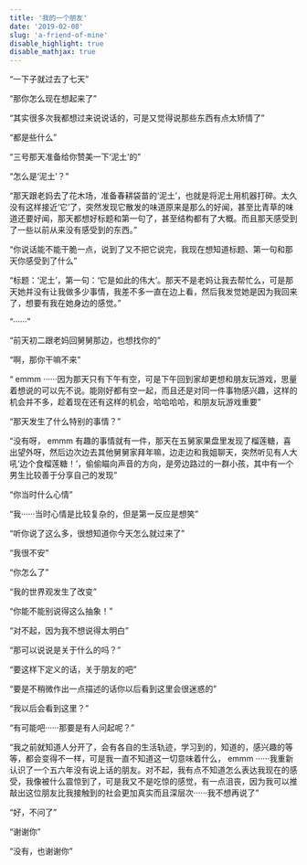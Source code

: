 ```yaml
---
title: '我的一个朋友'
date: '2019-02-08'
slug: 'a-friend-of-mine'
disable_highlight: true
disable_mathjax: true
---
```


“一下子就过去了七天”

“那你怎么现在想起来了”

“其实很多次我都想过来说说话的，可是又觉得说那些东西有点太矫情了”

“都是些什么”

“三号那天准备给你赞美一下‘泥土’的”

“怎么是‘泥土’？”

“那天跟老妈去了花木场，准备春耕袋苗的‘泥土’，也就是将泥土用机器打碎。太久没有这样接近‘它’了，突然发现它散发的味道原来是那么的好闻，甚至比青草的味道还要好闻，那天都想好标题和第一句了，甚至结构都有了大概。而且那天感受到了一些以前从来没有感受到的东西。”

“你说话能不能干脆一点，说到了又不把它说完，我现在想知道标题、第一句和那天你感受到了什么”

“标题：‘泥土’，第一句：‘它是如此的伟大’。那天不是老妈让我去帮忙么，可是那天她并没有让我做多少事情，我差不多一直在边上看，然后我发觉她是因为我回来了，想要有我在她身边的感觉。”

“······”

“前天初二跟老妈回舅舅那边，也想找你的”

“啊，那你干嘛不来”

“ emmm ······因为那天只有下午有空，可是下午回到家却更想和朋友玩游戏，思量着想说的可以先不说。能刚好都有空一起，而且还是对同一件事物感兴趣，这样的机会并不多，趁着现在还有这样的机会，哈哈哈哈，和朋友玩游戏重要”

“那天发生了什么特别的事情？”

“没有呀， emmm 有趣的事情就有一件，那天在五舅家果盘里发现了榴莲糖，喜出望外呀，然后边次边去其他舅舅家拜年嘛，边走边和我姐聊天，突然听见有人大吼‘边个食榴莲糖！’，偷偷瞄向声音的方向，是旁边路过的一群小孩，其中有一个男生比较善于分享自己的发现”

“你当时什么心情”

“我······当时心情是比较复杂的，但是第一反应是想笑”

“听你说了这么多，很想知道你今天怎么就过来了”

“我很不安”

“你怎么了”

“我的世界观发生了改变”

“你能不能别说得这么抽象！”

“对不起，因为我不想说得太明白”

“那可以说说是关于什么的吗？”

“要这样下定义的话，关于朋友的吧”

“要是不稍微作出一点描述的话你以后看到这里会很迷惑的”

“我以后会看到这里？”

“有可能吧······那要是有人问起呢？”

“我之前就知道人分开了，会有各自的生活轨迹，学习到的，知道的，感兴趣的等等，都会变得不一样，可是我一直不知道这一切意味着什么， emmm ······我重新认识了一个五六年没有说上话的朋友。对不起，我有点不知道怎么表达我现在的感受，我像被什么震惊到了，可是我又不是吃惊的感觉，有一点沮丧，因为我可以推敲出这位朋友比我接触到的社会更加真实而且深层次······我不想再说了”

“好，不问了”

“谢谢你”

“没有，也谢谢你”
